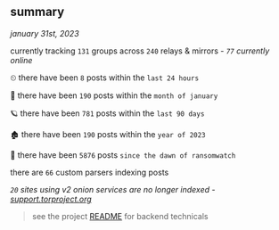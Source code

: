 
## summary
_january 31st, 2023_

currently tracking `131` groups across `240` relays & mirrors - _`77` currently online_

⏲ there have been `8` posts within the `last 24 hours`

🦈 there have been `190` posts within the `month of january`

🪐 there have been `781` posts within the `last 90 days`

🏚 there have been `190` posts within the `year of 2023`

🦕 there have been `5876` posts `since the dawn of ransomwatch`

there are `66` custom parsers indexing posts

_`20` sites using v2 onion services are no longer indexed - [support.torproject.org](https://support.torproject.org/onionservices/v2-deprecation/)_

> see the project [README](https://github.com/joshhighet/ransomwatch#ransomwatch--) for backend technicals
